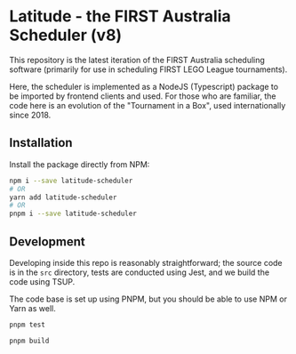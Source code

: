 # Latitude - the FIRST Australia Scheduler (v8)

This repository is the latest iteration of the FIRST Australia scheduling software (primarily for use in scheduling FIRST LEGO League tournaments).

Here, the scheduler is implemented as a NodeJS (Typescript) package to be imported by frontend clients and used. For those who are familiar, the code here is an evolution of the "Tournament in a Box", used internationally since 2018.

## Installation

Install the package directly from NPM:

```bash
npm i --save latitude-scheduler
# OR
yarn add latitude-scheduler
# OR
pnpm i --save latitude-scheduler
```

##

## Development

Developing inside this repo is reasonably straightforward; the source code is in the `src` directory, tests are conducted using Jest, and we build the code using TSUP.

The code base is set up using PNPM, but you should be able to use NPM or Yarn as well.

```bash
pnpm test

pnpm build
```

